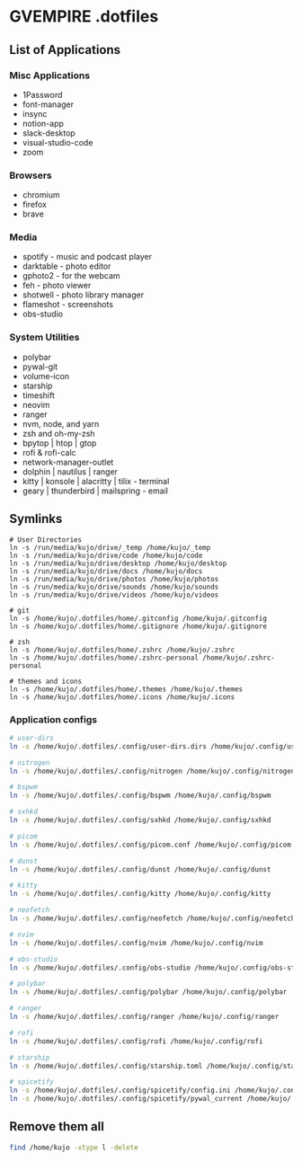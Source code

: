 # GVEMPIRE .dotfiles

## List of Applications

### Misc Applications

- 1Password
- font-manager
- insync
- notion-app
- slack-desktop
- visual-studio-code
- zoom

### Browsers

- chromium
- firefox
- brave

### Media

- spotify - music and podcast player
- darktable - photo editor
- gphoto2 - for the webcam
- feh - photo viewer
- shotwell - photo library manager
- flameshot - screenshots
- obs-studio

### System Utilities

- polybar
- pywal-git
- volume-icon
- starship
- timeshift
- neovim
- ranger
- nvm, node, and yarn
- zsh and oh-my-zsh
- bpytop | htop | gtop
- rofi & rofi-calc
- network-manager-outlet
- dolphin | nautilus | ranger
- kitty | konsole | alacritty | tilix - terminal
- geary | thunderbird | mailspring - email

## Symlinks

```shell
# User Directories
ln -s /run/media/kujo/drive/_temp /home/kujo/_temp
ln -s /run/media/kujo/drive/code /home/kujo/code
ln -s /run/media/kujo/drive/desktop /home/kujo/desktop
ln -s /run/media/kujo/drive/docs /home/kujo/docs
ln -s /run/media/kujo/drive/photos /home/kujo/photos
ln -s /run/media/kujo/drive/sounds /home/kujo/sounds
ln -s /run/media/kujo/drive/videos /home/kujo/videos

# git
ln -s /home/kujo/.dotfiles/home/.gitconfig /home/kujo/.gitconfig
ln -s /home/kujo/.dotfiles/home/.gitignore /home/kujo/.gitignore

# zsh
ln -s /home/kujo/.dotfiles/home/.zshrc /home/kujo/.zshrc
ln -s /home/kujo/.dotfiles/home/.zshrc-personal /home/kujo/.zshrc-personal

# themes and icons
ln -s /home/kujo/.dotfiles/home/.themes /home/kujo/.themes
ln -s /home/kujo/.dotfiles/home/.icons /home/kujo/.icons
```

### Application configs

```bash
# user-dirs
ln -s /home/kujo/.dotfiles/.config/user-dirs.dirs /home/kujo/.config/user-dirs.dirs

# nitrogen
ln -s /home/kujo/.dotfiles/.config/nitrogen /home/kujo/.config/nitrogen

# bspwm
ln -s /home/kujo/.dotfiles/.config/bspwm /home/kujo/.config/bspwm

# sxhkd
ln -s /home/kujo/.dotfiles/.config/sxhkd /home/kujo/.config/sxhkd

# picom
ln -s /home/kujo/.dotfiles/.config/picom.conf /home/kujo/.config/picom.conf

# dunst
ln -s /home/kujo/.dotfiles/.config/dunst /home/kujo/.config/dunst

# kitty
ln -s /home/kujo/.dotfiles/.config/kitty /home/kujo/.config/kitty

# neofetch
ln -s /home/kujo/.dotfiles/.config/neofetch /home/kujo/.config/neofetch

# nvim
ln -s /home/kujo/.dotfiles/.config/nvim /home/kujo/.config/nvim

# obs-studio
ln -s /home/kujo/.dotfiles/.config/obs-studio /home/kujo/.config/obs-studio

# polybar
ln -s /home/kujo/.dotfiles/.config/polybar /home/kujo/.config/polybar

# ranger
ln -s /home/kujo/.dotfiles/.config/ranger /home/kujo/.config/ranger

# rofi
ln -s /home/kujo/.dotfiles/.config/rofi /home/kujo/.config/rofi

# starship
ln -s /home/kujo/.dotfiles/.config/starship.toml /home/kujo/.config/starship.toml

# spicetify
ln -s /home/kujo/.dotfiles/.config/spicetify/config.ini /home/kujo/.config/spicetify/config.ini
ln -s /home/kujo/.dotfiles/.config/spicetify/pywal_current /home/kujo/.config/spicetify/Themes/pywal_current
```

## Remove them all

```bash
find /home/kujo -xtype l -delete
```
